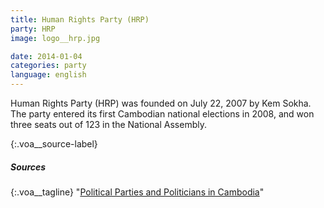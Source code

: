 ```yaml
---
title: Human Rights Party (HRP)
party: HRP
image: logo__hrp.jpg

date: 2014-01-04
categories: party
language: english
---
```



Human Rights Party (HRP) was founded on July 22, 2007 by Kem Sokha. The party entered its first Cambodian national elections in 2008, and won three seats out of 123 in the National Assembly. 



{:.voa__source-label}
##### Sources #####

{:.voa__tagline}
"[Political Parties and Politicians in Cambodia](http://factsanddetails.com/southeast-asia/Cambodia/sub5_2d/entry-2905.html)"
